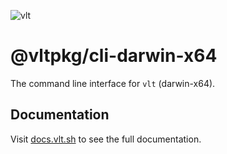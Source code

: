 ![vlt](https://github.com/user-attachments/assets/345949ff-7150-4b97-856d-c7e42c2a4db5)

# @vltpkg/cli-darwin-x64

The command line interface for `vlt` (darwin-x64).

## Documentation

Visit [docs.vlt.sh](https://docs.vlt.sh) to see the full
documentation.
